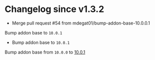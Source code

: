 # Changelog since v1.3.2
- Merge pull request #54 from mdegat01/bump-addon-base-10.0.0.1

Bump addon base to `10.0.1` 
- Bump addon base to `10.0.1`

Bump addon base from `10.0.0` to [10.0.1](https://github.com/hassio-addons/addon-base/releases/tag/v10.0.1) 
